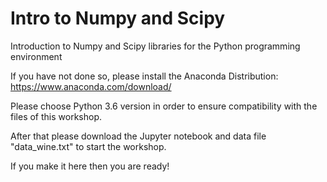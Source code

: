 # Intro to Numpy and Scipy
Introduction to Numpy and Scipy libraries for the Python programming environment

If you have not done so, please install the Anaconda Distribution:
https://www.anaconda.com/download/

Please choose Python 3.6 version in order to ensure compatibility with the files of this workshop.

After that please download the Jupyter notebook and data file "data_wine.txt" to start the workshop.

If you make it here then you are ready!
